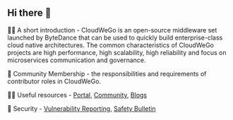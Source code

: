 ## Hi there 👋

🙋‍♀️ A short introduction - CloudWeGo is an open-source middleware set launched by ByteDance that can be used to quickly build enterprise-class cloud native architectures. The common characteristics of CloudWeGo projects are high performance, high scalability, high reliability and focus on microservices communication and governance.

🌈 Community Membership - the responsibilities and requirements of contributor roles in CloudWeGo.

👩‍💻 Useful resources - [Portal](https://www.cloudwego.io/), [Community](https://www.cloudwego.io/zh/community/), [Blogs](https://www.cloudwego.io/zh/blog/)

🍿 Security - [Vulnerability Reporting](https://www.cloudwego.io/zh/security/vulnerability-reporting/), [Safety Bulletin](https://www.cloudwego.io/zh/security/safety-bulletin/)
